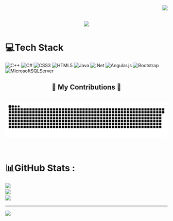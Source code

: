 
<img align="right" src="https://visitor-badge.laobi.icu/badge?page_id=salesp07.salesp07" />

<h1 align="center">
    <img src="https://readme-typing-svg.herokuapp.com/?font=Righteous&size=35&center=true&vCenter=true&width=500&height=70&duration=4000&lines=Hi+There!+👋;+I'm+Nguyen+Trung+Dung!;" />
</h1>



# 💻Tech Stack
![C++](https://img.shields.io/badge/c++-%2300599C.svg?style=for-the-badge&logo=c%2B%2B&logoColor=white) ![C#](https://img.shields.io/badge/c%23-%23239120.svg?style=for-the-badge&logo=c-sharp&logoColor=white) ![CSS3](https://img.shields.io/badge/css3-%231572B6.svg?style=for-the-badge&logo=css3&logoColor=white) ![HTML5](https://img.shields.io/badge/html5-%23E34F26.svg?style=for-the-badge&logo=html5&logoColor=white) ![Java](https://img.shields.io/badge/java-%23ED8B00.svg?style=for-the-badge&logo=java&logoColor=white) ![.Net](https://img.shields.io/badge/.NET-5C2D91?style=for-the-badge&logo=.net&logoColor=white) ![Angular.js](https://img.shields.io/badge/angular.js-%23E23237.svg?style=for-the-badge&logo=angularjs&logoColor=white) ![Bootstrap](https://img.shields.io/badge/bootstrap-%23563D7C.svg?style=for-the-badge&logo=bootstrap&logoColor=white) ![MicrosoftSQLServer](https://img.shields.io/badge/Microsoft%20SQL%20Sever-CC2927?style=for-the-badge&logo=microsoft%20sql%20server&logoColor=white)

<div align="center">
  <h2>🐍 My Contributions 🐍</h2>
  <br>
  <img alt="snake eating my contributions" src="https://raw.githubusercontent.com/NTDung1707/NTDung1707/output/github-contribution-grid-snake.svg"/>
  <br/><br/><br/>
</div>

# 📊GitHub Stats :
![](https://github-readme-stats.vercel.app/api?username=NTDung1707&theme=blue-green&hide_border=false&include_all_commits=false&count_private=true)<br/>
![](https://github-readme-streak-stats.herokuapp.com/?user=NTDung1707&theme=blue-green&hide_border=false)<br/>
![](https://github-readme-stats.vercel.app/api/top-langs/?username=NTDung1707&theme=blue-green&hide_border=false&include_all_commits=false&count_private=true&layout=compact)




---
[![](https://visitcount.itsvg.in/api?id=NTDung1707&icon=0&color=0)](https://visitcount.itsvg.in)




  


